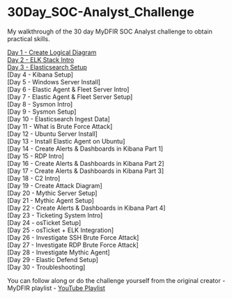 # 30Day_SOC-Analyst_Challenge

My walkthrough of the 30 day MyDFIR SOC Analyst challenge to obtain practical skills. 

[Day 1 - Create Logical Diagram](https://github.com/baumannsec/30Day_SOC-Analyst_Challenge/tree/main/Day01-Logical-Diagram)  
[Day 2 - ELK Stack Intro](https://baumannsec.github.io/siem/2025/10/05/ELK-stack.html)  
[Day 3 - Elasticsearch Setup](https://baumannsec.github.io/siem/2025/10/11/Elasticsearch.html)  
[Day 4 - Kibana Setup]  
[Day 5 - Windows Server Install]  
[Day 6 - Elastic Agent & Fleet Server Intro]  
[Day 7 - Elastic Agent & Fleet Server Setup]  
[Day 8 - Sysmon Intro]  
[Day 9 - Sysmon Setup]  
[Day 10 - Elasticsearch Ingest Data]  
[Day 11 - What is Brute Force Attack]  
[Day 12 - Ubuntu Server Install]  
[Day 13 - Install Elastic Agent on Ubuntu]  
[Day 14 - Create Alerts & Dashboards in Kibana Part 1]  
[Day 15 - RDP Intro]  
[Day 16 - Create Alerts & Dashboards in Kibana Part 2]  
[Day 17 - Create Alerts & Dashboards in Kibana Part 3]  
[Day 18 - C2 Intro]  
[Day 19 - Create Attack Diagram]  
[Day 20 - Mythic Server Setup]  
[Day 21 - Mythic Agent Setup]  
[Day 22 - Create Alerts & Dashboards in Kibana Part 4]  
[Day 23 - Ticketing System Intro]  
[Day 24 - osTicket Setup]  
[Day 25 - osTicket + ELK Integration]  
[Day 26 - Investigate SSH Brute Force Attack]  
[Day 27 - Investigate RDP Brute Force Attack]  
[Day 28 - Investigate Mythic Agent]  
[Day 29 - Elastic Defend Setup]  
[Day 30 - Troubleshooting]  

You can follow along or do the challenge yourself from the original creator - MyDFIR playlist - [YouTube Playlist](https://www.youtube.com/watch?v=W3ExS2m6B24&list=PLG6KGSNK4PuBb0OjyDIdACZnb8AoNBeq6&index=32)

